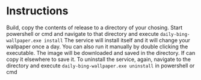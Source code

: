 # Instructions
Build, copy the contents of release to a directory of your chosing.
Start powershell or cmd and navigate to that directory and execute `daily-bing-wallpaper.exe install`
The service will install itself and it will change your wallpaper once a day.
You can also run it manually by double clicking the executable.
The image will be downloaded and saved in the directory. If can copy it elsewhere to save it.
To uninstall the service, again, navigate to the directory and execute `daily-bing-wallpaper.exe uninstall` in powershell or cmd
